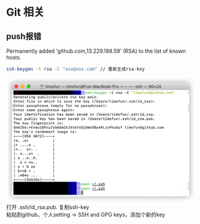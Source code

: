 # Git 相关

## push报错
Permanently added 'github.com,13.229.188.59' (RSA) to the list of known hosts.
```sh
ssh-keygen -t rsa -C "xxx@xxx.com" // 重新生成rsa-key
```
![my-logo.png](./image/git/1.png)  
打开 .ssh/id_rsa.pub. 复制ssh-key  
粘贴到github，个人setting -> SSH and GPG keys，添加个新的key
